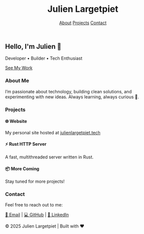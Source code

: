   <header>
    <h1>Julien Largetpiet</h1>
    <nav>
      <a href="#about">About</a>
      <a href="#projects">Projects</a>
      <a href="#contact">Contact</a>
    </nav>
  </header>

  <section class="hero">
    <div class="hero-content">
      <h2>Hello, I'm Julien 👋</h2>
      <p>Developer • Builder • Tech Enthusiast</p>
      <a href="#projects" class="btn">See My Work</a>
    </div>
  </section>

  <section id="about">
    <h3>About Me</h3>
    <p>
      I’m passionate about technology, building clean solutions, and experimenting with new ideas.  
      Always learning, always curious 🚀.
    </p>
  </section>

  <section id="projects">
    <h3>Projects</h3>
    <div class="projects">
      <div class="card">
        <h4>🌐 Website</h4>
        <p>My personal site hosted at <a href="https://julienlargetpiet.tech">julienlargetpiet.tech</a></p>
      </div>
      <div class="card">
        <h4>⚡ Rust HTTP Server</h4>
        <p>A fast, multithreaded server written in Rust.</p>
      </div>
      <div class="card">
        <h4>📦 More Coming</h4>
        <p>Stay tuned for more projects!</p>
      </div>
    </div>
  </section>

  <section id="contact">
    <h3>Contact</h3>
    <p>Feel free to reach out to me:</p>
    <p>
      <a href="mailto:julien@example.com">📧 Email</a> |
      <a href="https://github.com/julienlargetpiet" target="_blank">💻 GitHub</a> |
      <a href="https://www.linkedin.com/in/YOUR-LINK" target="_blank">🔗 LinkedIn</a>
    </p>
  </section>

  <footer>
    <p>© 2025 Julien Largetpiet | Built with ❤️</p>
  </footer>


